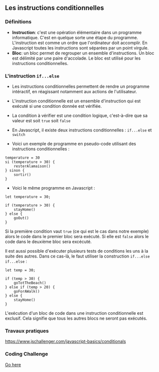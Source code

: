 ## Les instructions conditionnelles

### Définitions

- **Instruction**: c'est une opération élémentaire dans un programme informatique. C'est en quelque sorte une étape du programme. L'instruction est comme un ordre que l'ordinateur doit accomplir. En Javascript toutes les instructions sont séparées par un point virgule.
- **Bloc**: un bloc permet de regrouper un ensemble d'instructions. Un bloc est délimité par une paire d'accolade. Le bloc est utilisé pour les instructions conditionnelles.

### L'instruction `if...else`

- Les instructions conditionnelles permettent de rendre un programme intéractif, en réagissant notamment aux actions de l'utilisateur.
- L'instruction conditionnelle est un ensemble d'instruction qui est exécuté si une condition donnée est vérifiée.
- La condition à vérifier est une condition logique, c'est-à-dire que sa valeur est soit `true` soit `false`
- En Javascript, il existe deux instructions conditionnelles : `if...else` et `switch`

- Voici un exemple de programme en pseudo-code utilisant des instructions conditionnelles :

```
temperature = 30
si (temperature > 30) {
    resterAlamaison()
} sinon {
    sortir()
}
```

- Voici le même programme en Javascript :

```
let temperature = 30;

if (temperature > 30) {
    stayHome()
} else {
    goOut()
}
```

Si la première condition vaut `true` (ce qui est le cas dans notre exemple) alors le code dans le premier bloc sera exécuté. Si elle est `false` alors le code dans le deuxième bloc sera excécuté.

Il est aussi possible d'exécuter plusieurs tests de conditions les uns à la suite des autres. Dans ce cas-là, le faut utiliser la construction `if...else if...else` :

```
let temp = 30;

if (temp > 30) {
    goTotTheBeach()
} else if (temp > 20) {
    goForAWalk()
} else {
    stayHome()
}

```

L'exécution d'un bloc de code dans une instruction conditionnelle est exclusif. Cela signifie que tous les autres blocs ne seront pas exécutés.

### Travaux pratiques

https://www.jschallenger.com/javascript-basics/conditionals

### Coding Challenge

[Go here](./challenges.md)
